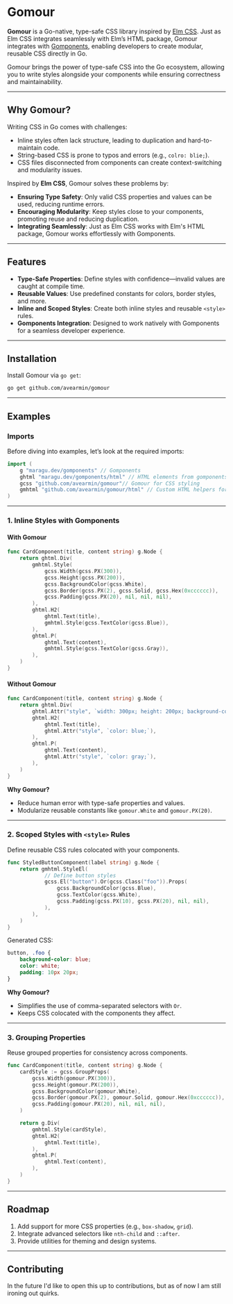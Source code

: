 # Gomour

**Gomour** is a Go-native, type-safe CSS library inspired by [Elm CSS](https://package.elm-lang.org/packages/rtfeldman/elm-css/latest/). Just as Elm CSS integrates seamlessly with Elm’s HTML package, Gomour integrates with [Gomponents](https://github.com/maragudk/gomponents), enabling developers to create modular, reusable CSS directly in Go.

Gomour brings the power of type-safe CSS into the Go ecosystem, allowing you to write styles alongside your components while ensuring correctness and maintainability.

---

## **Why Gomour?**

Writing CSS in Go comes with challenges:
- Inline styles often lack structure, leading to duplication and hard-to-maintain code.
- String-based CSS is prone to typos and errors (e.g., `colro: blie;`).
- CSS files disconnected from components can create context-switching and modularity issues.

Inspired by **Elm CSS**, Gomour solves these problems by:
- **Ensuring Type Safety**: Only valid CSS properties and values can be used, reducing runtime errors.
- **Encouraging Modularity**: Keep styles close to your components, promoting reuse and reducing duplication.
- **Integrating Seamlessly**: Just as Elm CSS works with Elm's HTML package, Gomour works effortlessly with Gomponents.

---

## **Features**

- **Type-Safe Properties**: Define styles with confidence—invalid values are caught at compile time.
- **Reusable Values**: Use predefined constants for colors, border styles, and more.
- **Inline and Scoped Styles**: Create both inline styles and reusable `<style>` rules.
- **Gomponents Integration**: Designed to work natively with Gomponents for a seamless developer experience.

---

## **Installation**

Install Gomour via `go get`:

```bash
go get github.com/avearmin/gomour
```

---

## **Examples**

### **Imports**
Before diving into examples, let’s look at the required imports:

```go
import (
	g "maragu.dev/gomponents" // Gomponents
	ghtml "maragu.dev/gomponents/html" // HTML elements from gomponents
    gcss "github.com/avearmin/gomour"// Gomour for CSS styling
	gmhtml "github.com/avearmin/gomour/html" // Custom HTML helpers for Gomour 	
)
```

---

### **1. Inline Styles with Gomponents**

#### **With Gomour**
```go
func CardComponent(title, content string) g.Node {
	return ghtml.Div(
		gmhtml.Style(
			gcss.Width(gcss.PX(300)),
			gcss.Height(gcss.PX(200)),
			gcss.BackgroundColor(gcss.White),
			gcss.Border(gcss.PX(2), gcss.Solid, gcss.Hex(0xcccccc)),
			gcss.Padding(gcss.PX(20), nil, nil, nil),
		),
		ghtml.H2(
			ghtml.Text(title),
			gmhtml.Style(gcss.TextColor(gcss.Blue)),
		),
		ghtml.P(
			ghtml.Text(content),
			gmhtml.Style(gcss.TextColor(gcss.Gray)),
		),
	)
}
```

#### **Without Gomour**
```go
func CardComponent(title, content string) g.Node {
	return ghtml.Div(
		ghtml.Attr("style", `width: 300px; height: 200px; background-color: white; border: 2px solid #cccccc; padding: 20px;`),
		ghtml.H2(
			ghtml.Text(title),
			ghtml.Attr("style", `color: blue;`),
		),
		ghtml.P(
			ghtml.Text(content),
			ghtml.Attr("style", `color: gray;`),
		),
	)
}
```

**Why Gomour?**
- Reduce human error with type-safe properties and values.
- Modularize reusable constants like `gomour.White` and `gomour.PX(20)`.

---

### **2. Scoped Styles with `<style>` Rules**

Define reusable CSS rules colocated with your components.

```go
func StyledButtonComponent(label string) g.Node {
	return gmhtml.StyleEl(
			// Define button styles
			gcss.El("button").Or(gcss.Class("foo")).Props(
				gcss.BackgroundColor(gcss.Blue),
				gcss.TextColor(gcss.White),
				gcss.Padding(gcss.PX(10), gcss.PX(20), nil, nil),
			),
		),
	)
}
```

Generated CSS:
```css
button, .foo {
    background-color: blue;
    color: white;
    padding: 10px 20px;
}
```

**Why Gomour?**
- Simplifies the use of comma-separated selectors with `Or`.
- Keeps CSS colocated with the components they affect.

---

### **3. Grouping Properties**

Reuse grouped properties for consistency across components.

```go
func CardComponent(title, content string) g.Node {
	cardStyle := gcss.GroupProps(
		gcss.Width(gomour.PX(300)),
		gcss.Height(gomour.PX(200)),
		gcss.BackgroundColor(gomour.White),
		gcss.Border(gomour.PX(2), gomour.Solid, gomour.Hex(0xcccccc)),
		gcss.Padding(gomour.PX(20), nil, nil, nil),
	)

	return g.Div(
		gmhtml.Style(cardStyle),
		ghtml.H2(
			ghtml.Text(title),
		),
		ghtml.P(
			ghtml.Text(content),
		),
	)
}
```

---

## **Roadmap**

1. Add support for more CSS properties (e.g., `box-shadow`, `grid`).
2. Integrate advanced selectors like `nth-child` and `::after`.
3. Provide utilities for theming and design systems.

---

## **Contributing**

In the future I'd like to open this up to contributions, but as of now I am still ironing out quirks.